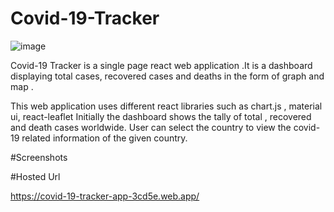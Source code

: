 # Covid-19-Tracker

![image](https://user-images.githubusercontent.com/60578091/152031718-0dce12c6-abf7-4ec5-978f-bada4f83bab7.png)

Covid-19 Tracker is a single page react web application .It is a dashboard displaying total cases, recovered cases and deaths in the form of graph and map .

This web application uses different react libraries such as chart.js , material ui, react-leaflet
Initially the dashboard shows the tally of total , recovered and death cases worldwide. User can select the country to view the covid-19 related information of the given country.

#Screenshots

#Hosted Url 

https://covid-19-tracker-app-3cd5e.web.app/
